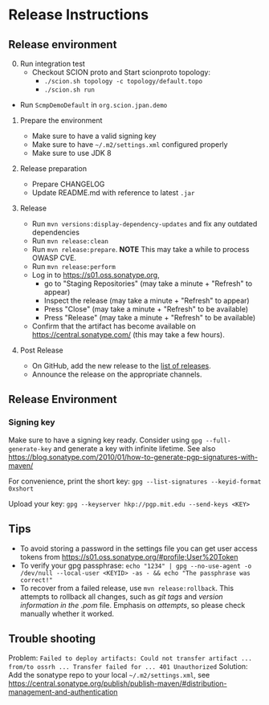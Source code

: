 # Release Instructions

## Release environment

0) Run integration test
   - Checkout SCION proto and Start scionproto topology:
     - `./scion.sh topology -c topology/default.topo`
     - `./scion.sh run`
  - Run `ScmpDemoDefault` in `org.scion.jpan.demo`

1) Prepare the environment
    - Make sure to have a valid signing key
    - Make sure to have `~/.m2/settings.xml` configured properly
    - Make sure to use JDK 8

2) Release preparation
    - Prepare CHANGELOG
    - Update README.md with reference to latest `.jar`

3) Release
    - Run `mvn versions:display-dependency-updates` and fix any outdated dependencies
    - Run `mvn release:clean`
    - Run `mvn release:prepare`. **NOTE** This may take a while to process OWASP CVE.
    - Run `mvn release:perform`
    - Log in to https://s01.oss.sonatype.org,
        - go to "Staging Repositories" (may take a minute + "Refresh" to appear)
        - Inspect the release (may take a minute + "Refresh" to appear)
        - Press "Close" (may take a minute + "Refresh" to be available)
        - Press "Release" (may take a minute + "Refresh" to be available)
    - Confirm that the artifact has become available on https://central.sonatype.com/
      (this may take a few hours).

4) Post Release
    - On GitHub, add the new release to the
      [list of releases](https://github.com/scionproto-contrib/jpan/releases).
    - Announce the release on the appropriate channels.

## Release Environment

### Signing key

Make sure to have a signing key ready.
Consider using `gpg --full-generate-key` and generate a key with infinite lifetime.
See also https://blog.sonatype.com/2010/01/how-to-generate-pgp-signatures-with-maven/

For convenience, print the short key: `gpg --list-signatures --keyid-format 0xshort`

Upload your key:
`gpg --keyserver hkp://pgp.mit.edu --send-keys <KEY>`

## Tips

- To avoid storing a password in the settings file you can get user access tokens
  from https://s01.oss.sonatype.org/#profile;User%20Token
- To verify your gpg passphrase:
  `echo "1234" | gpg --no-use-agent -o /dev/null --local-user <KEYID> -as - && echo "The passphrase was correct!"`
- To recover from a failed release, use `mvn release:rollback`. This attempts to rollback all
  changes, such as *git tags* and *version information in the .pom* file. Emphasis on *attempts*,
  so please check manually whether it worked.

## Trouble shooting

Problem:
`Failed to deploy artifacts: Could not transfer artifact ... from/to ossrh ... Transfer failed for ... 401 Unauthorized`
Solution: Add the sonatype repo to your local `~/.m2/settings.xml`,
see https://central.sonatype.org/publish/publish-maven/#distribution-management-and-authentication



